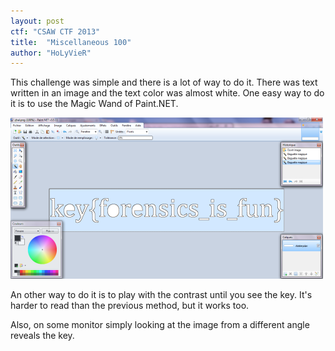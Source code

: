 ```yaml
---
layout: post
ctf: "CSAW CTF 2013"
title:  "Miscellaneous 100"
author: "HoLyVieR"
---
```


This challenge was simple and there is a lot of way to do it. There was text written in an image and the text color was almost white. One easy way to do it is to use the Magic Wand of Paint.NET.

![The key](/img/writeups/CSAW2013_Misc100.png)

An other way to do it is to play with the contrast until you see the key. It's harder to read than the previous method, but it works too.

Also, on some monitor simply looking at the image from a different angle reveals the key.